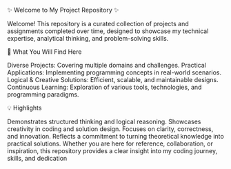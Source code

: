 ✨ Welcome to My Project Repository ✨

Welcome! This repository is a curated collection of projects and assignments completed over time, designed to showcase my technical expertise, analytical thinking, and problem-solving skills. 


🌟 What You Will Find Here

Diverse Projects:             Covering multiple domains and challenges.
Practical Applications:       Implementing programming concepts in real-world scenarios.
Logical & Creative Solutions: Efficient, scalable, and maintainable designs. 
Continuous Learning:          Exploration of various tools, technologies, and programming paradigms. 



💡 Highlights

Demonstrates structured thinking and logical reasoning.
Showcases creativity in coding and solution design. 
Focuses on clarity, correctness, and innovation. 
Reflects a commitment to turning theoretical knowledge into practical solutions. 
Whether you are here for reference, collaboration, or inspiration, this repository provides a clear insight into my coding journey, skills, and dedication
